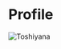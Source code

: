 # Profile
<img align="left" src="https://github-readme-stats.vercel.app/api/top-langs?username=Toshiyana&show_icons=true&locale=en&layout=compact&hide=css,html,jupyter%20notebook" alt="Toshiyana"/>
